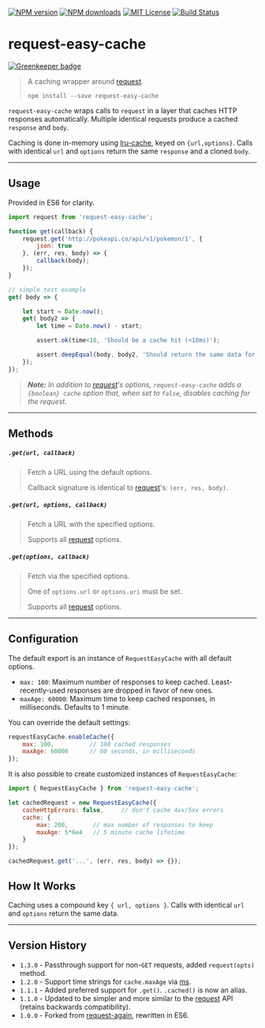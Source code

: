 [![NPM version][npm-version-image]][npm-url] [![NPM downloads][npm-downloads-image]][npm-url] [![MIT License][license-image]][license-url] [![Build Status][travis-image]][travis-url]

# request-easy-cache

[![Greenkeeper badge](https://badges.greenkeeper.io/developit/request-easy-cache.svg)](https://greenkeeper.io/)

> A caching wrapper around [request].
>
> `npm install --save request-easy-cache`

`request-easy-cache` wraps calls to `request` in a layer that caches HTTP responses automatically. Multiple identical requests produce a cached `response` and `body`.

Caching is done in-memory using [lru-cache], keyed on `{url,options}`. Calls with identical `url` and `options` return the same `response` and a cloned `body`.


---


## Usage

Provided in ES6 for clarity.

```js
import request from 'request-easy-cache';

function get(callback) {
	request.get('http://pokeapi.co/api/v1/pokemon/1', {
		json: true
	}, (err, res, body) => {
		callback(body);
	});
}

// simple test example
get( body => {

	let start = Date.now();
	get( body2 => {
		let time = Date.now() - start;

		assert.ok(time<10, 'Should be a cache hit (<10ms)');

		assert.deepEqual(body, body2, 'Should return the same data for a cached call');
	});
});
```


> _**Note:** In addition to [request]'s options, `request-easy-cache` adds a `{boolean} cache` option that, when set to `false`, disables caching for the request._


---


## Methods


##### `.get(url, callback)`

> Fetch a URL using the default options.
>
> Callback signature is identical to [request]'s: `(err, res, body)`.

##### `.get(url, options, callback)`

> Fetch a URL with the specified options.
>
> Supports all [request] options.

##### `.get(options, callback)`

> Fetch via the specified options.
>
> One of `options.url` or `options.uri` must be set.
>
> Supports all [request] options.


---


## Configuration

The default export is an instance of `RequestEasyCache` with all default options.

* `max: 100`: Maximum number of responses to keep cached. Least-recently-used responses are dropped in favor of new ones.
* `maxAge: 60000`: Maximum time to keep cached responses, in milliseconds. Defaults to 1 minute.

You can override the default settings:

```js
requestEasyCache.enableCache({
	max: 100,		   // 100 cached responses
	maxAge: 60000	   // 60 seconds, in milliseconds
});
```

It is also possible to create customized instances of `RequestEasyCache`:

```js
import { RequestEasyCache } from 'request-easy-cache';

let cachedRequest = new RequestEasyCache({
	cacheHttpErrors: false,		// don't cache 4xx/5xx errors
	cache: {
		max: 200,		// max number of responses to keep
		maxAge: 5*6e4	// 5 minute cache lifetime
	}
});

cachedRequest.get('...', (err, res, body) => {});
```


## How It Works

Caching uses a compound key `{ url, options }`. Calls with identical `url` and `options` return the same data.


---


## Version History

* `1.3.0` - Passthrough support for non-`GET` requests, added `request(opts)` method.
* `1.2.0` - Support time strings for `cache.maxAge` via [ms](https://www.npmjs.com/package/ms).
* `1.1.1` - Added preferred support for `.get()`. `.cached()` is now an alias.
* `1.1.0` - Updated to be simpler and more similar to the [request] API (retains backwards compatibility).
* `1.0.0` - Forked from [request-again], rewritten in ES6.


[license-image]: http://img.shields.io/badge/license-MIT-blue.svg?style=flat-square
[license-url]: https://github.com/developit/request-easy-cache/blob/master/LICENSE

[npm-version-image]: http://img.shields.io/npm/v/request-easy-cache.svg?style=flat-square
[npm-downloads-image]: http://img.shields.io/npm/dm/request-easy-cache.svg?style=flat-square
[npm-url]: https://npmjs.org/package/request-easy-cache

[travis-image]: http://img.shields.io/travis/developit/request-easy-cache/master.svg?style=flat-square
[travis-url]: http://travis-ci.org/developit/request-easy-cache

[request]: https://www.npmjs.com/package/request
[request-again]: https://github.com/hemphillcc/request-again
[lru-cache]: https://www.npmjs.com/package/lru-cache
